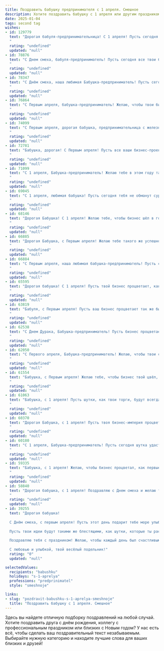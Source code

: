 ```yaml
---
title: Поздравить бабушку предпринимателя с 1 апреля. Смешное
description: Хотите поздравить бабушку с 1 апреля или другим праздником? Наш ИИ создаст незабываемое поздравление, а вы обязательно выделитесь среди других.  
date: 2025-01-04
tags: second tag
wishes:
- id: 129779
  text: "Дорогая бабуля-предпринимательница! С 1 апреля! Пусть сегодня все ваши проекты процветают, как первые подснежники после зимы, а конкуренты пусть путают цены, как мы путаем шутки в этот веселый день! Желаю вам океана позитива, горы прибыли и чтобы все ваши гениальные бизнес-идеи воплощались в жизнь, даже самые сумасшедшие!  С праздником!
  "
  rating: "undefined"
  updated: "null"
- id: 78876
  text: "С Днем смеха, бабуля-предприниматель! Пусть сегодня все твои бизнес-идеи будут такими же гениальными, как твоя способность находить скидки на все! 🥳🎉
  "
  rating: "undefined"
  updated: "null"
- id: 78347
  text: "С Днём смеха, наша любимая Бабушка-предприниматель! Пусть сегодня все Ваши сделки будут удачными, а прибыль — бесконечной, как шутки Ваших внуков! 😉
  "
  rating: "undefined"
  updated: "null"
- id: 76864
  text: "С Первым апреля, бабушка-предприниматель! Желаю, чтобы твои бизнес-идеи были такими же свежими и оригинальными, как первоапрельские шутки, а прибыль – такой же стабильной, как курс валюты в день 1 апреля! 😉
  "
  rating: "undefined"
  updated: "null"
- id: 74099
  text: "С Первым апреля, дорогая бабушка, предпринимательница с железным характером и сногсшибательной финансовой хваткой! Желаю тебе в этом году не только прибылей, но и отличных шуток, чтобы все твои конкуренты просто падали от смеха! 😉
  "
  rating: "undefined"
  updated: "null"
- id: 72781
  text: "Бабушка, дорогая! С Первым апреля! Пусть все ваши бизнес-проекты в этом году будут такими же успешными, как ваши внуки, а конкуренты - такими же забавными, как шутки 1 апреля! 😁
  "
  rating: "undefined"
  updated: "null"
- id: 71099
  text: "С 1 апреля, Бабушка-предприниматель! Желаю тебе в этом году таких грандиозных сделок, чтобы даже твои конкуренты завидовали, как маленький щенок, завидующий косточке! 🦴😁
  "
  rating: "undefined"
  updated: "null"
- id: 69045
  text: "С 1 апреля, любимая бабушка! Пусть сегодня тебя не обманут суровые реалии рынка, а прибыль будет расти как на дрожжах!  😉🥂
  "
  rating: "undefined"
  updated: "null"
- id: 68146
  text: "Дорогая Бабушка! С 1 апреля! Желаю тебе, чтобы бизнес шёл в гору, как цены на нефть, а прибыль росла быстрее, чем курс доллара! Пусть конкуренты спят и видят тебя во сне, а клиенты стоят в очереди за твоими товарами!  🤣
  "
  rating: "undefined"
  updated: "null"
- id: 66885
  text: "Дорогая Бабушка, с Первым апреля! Желаю тебе такого же успешного года, как и твоя предпринимательская деятельность - полная смекалки, прибыли и неожиданных, но приятных сюрпризов! 😜🎉
  "
  rating: "undefined"
  updated: "null"
- id: 66884
  text: "С Первым апреля, наша любимая бабушка-предприниматель! Пусть сегодня сделки идут как по маслу, а клиенты сыплются, как кролики из шляпы! И помни: самый главный секрет успеха – это не бояться шутить над собой и уметь смеяться над любыми казусами, даже если они случаются в бизнесе! 😄
  "
  rating: "undefined"
  updated: "null"
- id: 65595
  text: "Дорогая бабушка! С 1 апреля! Пусть твой бизнес процветает, как первые весенние цветы, а клиенты приходят толпами, неся с собой не только деньги, но и искренние улыбки! 🎉💰😄
  "
  rating: "undefined"
  updated: "null"
- id: 63819
  text: "Бабуля, с Первым апреля! Пусть ваш бизнес процветает так же быстро, как сегодня меняются цены на ваши товары! 😉🎉
  "
  rating: "undefined"
  updated: "null"
- id: 62538
  text: "С Днем Дурака, Бабушка-предприниматель! Пусть бизнес процветает, как первоапрельские розыгрыши, а конкуренты ходят на цыпочках, опасаясь твоих гениальных идей! 😜🎉
  "
  rating: "undefined"
  updated: "null"
- id: 62050
  text: "С Первого апреля, Бабушка-предприниматель! Желаю, чтобы твои сделки были такими же удачными, как твои пирожки, а конкуренты такими же слабыми, как твой внук на уроке физкультуры! 😂
  "
  rating: "undefined"
  updated: "null"
- id: 61554
  text: "Бабушка, с Первым апреля! Желаю тебе, чтобы бизнес твой цвёл, как весенний одуванчик, и, как говорят старики, «деньги шли рекой», желательно, не только в налоговую! 😉
  "
  rating: "undefined"
  updated: "null"
- id: 61063
  text: "Бабушка, с 1 апреля! Пусть шутки, как твои торги, будут всегда выгодными и удачными, а конкуренты, как твои конкуренты, всегда будут ошарашены твоей деловой хваткой! 🎉🤣
  "
  rating: "undefined"
  updated: "null"
- id: 60370
  text: "Дорогая Бабушка, с 1 апреля! Пусть твоя бизнес-империя процветает, как весенние цветы, а конкуренты, как первоапрельские шутки, растворятся в воздухе! 😄🎉
  "
  rating: "undefined"
  updated: "null"
- id: 60180
  text: "С 1 апреля, Бабушка-предприниматель! Пусть сегодня шутка удастся, а сделка окажется выгоднее, чем кажется! 🎉😁
  "
  rating: "undefined"
  updated: "null"
- id: 59335
  text: "Бабушка, с 1 апреля! Желаю, чтобы бизнес процветал, как первые весенние цветы, и чтобы прибыль росла, как грибы после дождя! 😉
  "
  rating: "undefined"
  updated: "null"
- id: 58840
  text: "Дорогая бабушка, с 1 апреля! Поздравляю с Днем смеха и желаю тебе не останавливаться на достигнутом! Пусть твоя бизнес-империя процветает, прибыль растёт в геометрической прогрессии, а конкуренты трепещут перед твоим предпринимательским талантом!  😜
  "
  rating: "undefined"
  updated: "null"
- id: 39255
  text: "Дорогая бабушка!
  
  С Днём смеха, с первым апреля! Пусть этот день подарит тебе море улыбок и радости. Как настоящий предприниматель, ты знаешь, как важно не только зарабатывать деньги, но и хорошенько посмеяться!
  
  Пусть твои идеи будут такими же блестящими, как шутки, которые ты рассказываешь, а конкуренты пусть завидуют твоему уму и креативу! Знай, что даже в мире бизнеса иногда нужно просто отдохнуть и повеселиться.
  
  Поздравляю тебя с праздником! Желаю, чтобы каждый день был счастливым, как шутка, которая стала классикой! Пусть твои планы сбываются, а настроение всегда будет на высоте!
  
  С любовью и улыбкой, твой весёлый подельник!"
  rating: "0"
  updated: "null"

selectedValues:
  recipients: "babushku"
  holidays: "s-1-aprelya"
  professions: "predprinimatel"
  style: "smeshnoje"

links:
- slug: "pozdravit-babushku-s-1-aprelya-smeshnoje"
  title: "Поздравить бабушку с 1 апреля. Смешное"
---
```


Здесь вы найдете отличную подборку поздравлений на любой случай. 
Хотите поздравить друга с днём рождения, коллегу с профессиональным праздником или близких с Новым годом? У нас есть всё, чтобы сделать ваш поздравительный текст незабываемым. Выбирайте нужную категорию и находите лучшие слова для ваших близких и друзей!
